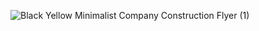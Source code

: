 
![Black   Yellow Minimalist Company Construction Flyer (1)](https://github.com/user-attachments/assets/9ebf81bf-556c-4548-9a59-035d7e9ccf7c)
